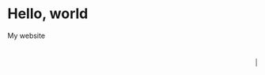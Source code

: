# Hello, world
My website

<h2><marquee> Habulin mo ko <marquee></h2>


<div align="center"><img src="IMG_20211003_191722_665(3) (5).jpg" alt="description-of-image" /></div>
